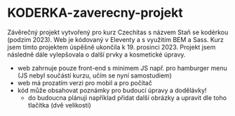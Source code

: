 # KODERKA-zaverecny-projekt

Závěrečný projekt vytvořený pro kurz Czechitas s názvem Staň se kodérkou (podzim 2023). Web je kódovaný v Eleventy a s využitím BEM a Sass.
Kurz jsem tímto projektem úspěšně ukončila k 19. prosinci 2023. Projekt jsem následně dále vylepšovala o další prvky a kosmetické úpravy.

- web zahrnuje pouze front-end s minimem JS např. pro hamburger menu (JS nebyl součástí kurzu, učím se nyní samostudiem)
- web má prozatím verzi pro mobil a pro počítač
- kód může obsahovat poznámky pro budoucí úpravy a dodělávky!
    - do budoucna plánuji například přidat další obrázky a upravit dle toho tlačítka (dvě velikosti)